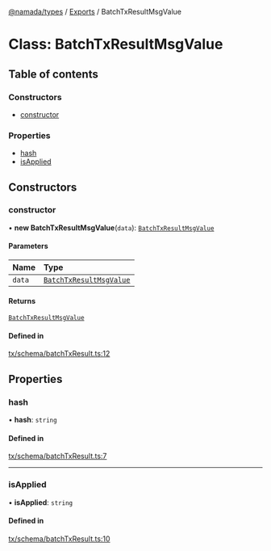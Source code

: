 [@namada/types](../README.md) / [Exports](../modules.md) / BatchTxResultMsgValue

# Class: BatchTxResultMsgValue

## Table of contents

### Constructors

- [constructor](BatchTxResultMsgValue.md#constructor)

### Properties

- [hash](BatchTxResultMsgValue.md#hash)
- [isApplied](BatchTxResultMsgValue.md#isapplied)

## Constructors

### constructor

• **new BatchTxResultMsgValue**(`data`): [`BatchTxResultMsgValue`](BatchTxResultMsgValue.md)

#### Parameters

| Name | Type |
| :------ | :------ |
| `data` | [`BatchTxResultMsgValue`](BatchTxResultMsgValue.md) |

#### Returns

[`BatchTxResultMsgValue`](BatchTxResultMsgValue.md)

#### Defined in

[tx/schema/batchTxResult.ts:12](https://github.com/anoma/namada-interface/blob/9724dc7fb547e95a72df1eb06aecb9fed2c6a05b/packages/types/src/tx/schema/batchTxResult.ts#L12)

## Properties

### hash

• **hash**: `string`

#### Defined in

[tx/schema/batchTxResult.ts:7](https://github.com/anoma/namada-interface/blob/9724dc7fb547e95a72df1eb06aecb9fed2c6a05b/packages/types/src/tx/schema/batchTxResult.ts#L7)

___

### isApplied

• **isApplied**: `string`

#### Defined in

[tx/schema/batchTxResult.ts:10](https://github.com/anoma/namada-interface/blob/9724dc7fb547e95a72df1eb06aecb9fed2c6a05b/packages/types/src/tx/schema/batchTxResult.ts#L10)

